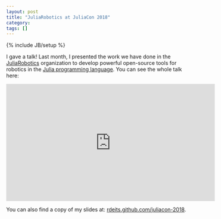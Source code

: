 ```yaml
---
layout: post
title: "JuliaRobotics at JuliaCon 2018"
category:
tags: []
---
```

{% include JB/setup %}

I gave a talk! Last month, I presented the work we have done in the [JuliaRobotics](http://www.juliarobotics.org/) organization to develop powerful open-source tools for robotics in the [Julia programming language](https://julialang.org/). You can see the whole talk here:

<iframe width="560" height="315" src="https://www.youtube.com/embed/dmWQtI3DFFo?rel=0" frameborder="0" allow="autoplay; encrypted-media" allowfullscreen></iframe>

You can also find a copy of my slides at: [rdeits.github.com/juliacon-2018](http://rdeits.github.com/juliacon-2018).
